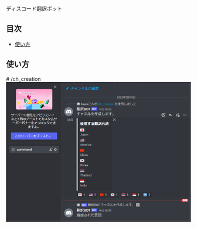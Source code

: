 ディスコード翻訳ボット

## 目次
- [使い方](#usage)


<h2 id="usage">使い方</h2>
# /ch_creation
<img alt="チャンネル作成コマンド" src="img/createcommand1.png" />

